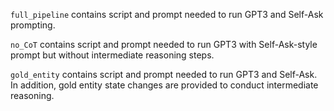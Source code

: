 `full_pipeline` contains script and prompt needed to run GPT3 and Self-Ask prompting.

`no_CoT` contains script and prompt needed to run GPT3 with Self-Ask-style prompt but without intermediate reasoning steps.

`gold_entity` contains script and prompt needed to run GPT3 and Self-Ask. In addition, gold entity state changes are provided to conduct intermediate reasoning.